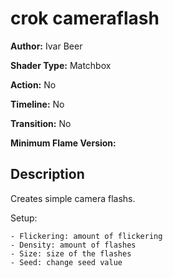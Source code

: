 # crok cameraflash

**Author:** Ivar Beer

**Shader Type:** Matchbox

**Action:** No

**Timeline:** No

**Transition:** No

**Minimum Flame Version:** 


## Description
Creates simple camera flashs.

Setup:

    - Flickering: amount of flickering
    - Density: amount of flashes
    - Size: size of the flashes
    - Seed: change seed value
